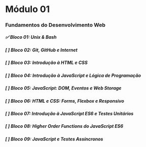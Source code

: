# Módulo 01

### Fundamentos do Desenvolvimento Web 


##### :white_check_mark: Bloco 01: Unix & Bash

##### [ ] Bloco 02: Git, GitHub e Internet

##### [ ] Bloco 03: Introdução à HTML e CSS

##### [ ] Bloco 04: Introdução à JavaScript e Lógica de Programação

##### [ ] Bloco 05: JavaScript: DOM, Eventos e Web Storage

##### [ ] Bloco 06: HTML e CSS: Forms, Flexbox e Responsivo

##### [ ] Bloco 07: Introdução à JavaScript ES6 e Testes Unitários

##### [ ] Bloco 08: Higher Order Functions do JavaScript ES6

##### [ ] Bloco 09: JavaScript e Testes Assíncronos